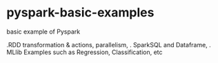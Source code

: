 # pyspark-basic-examples
basic example of Pyspark
  
  .RDD transformation &amp; actions, parallelism, 
  . SparkSQL and Dataframe, 
  . MLlib Examples such as Regression, Classification, etc
